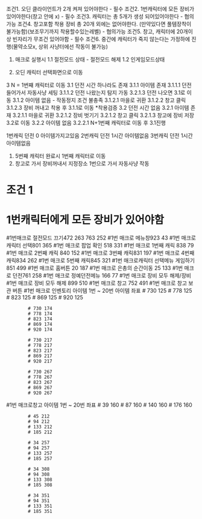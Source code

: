 조건1. 오딘 클라이언트가 2개 켜져 있어야한다 - 필수
조건2. 1번캐릭터에 모든 장비가 있어야한다(창고 안에 x) - 필수
조건3. 캐릭터는 총 5개가 생성 되어있어야한다 - 협의가능
조건4. 창고포함 착용 장비 총 20개 외에는 없어야한다. (만약있다면 풀템장착이 불가능함)(보조무기까지 착용할수있는레벨) - 협의가능
조건5. 창고, 캐릭터에 20개이상 빈자리가 무조건 있어야함 - 필수
조건6. 중간에 캐릭터가 죽지 않는다는 가정하에 진행(물약소모x, 상위 사냥터에선 작동이 불가능)

1. 매크로 실행시
  1.1 절전모드 상태 - 절전모드 해제
  1.2 인게임모드상태

2. 오딘 캐릭터 선택화면으로 이동

3 N = 1번쨰 캐릭터로 이동
    3.1 던전 시간 하나라도 존재
        3.1.1 아이템 존재
            3.1.1.1 던전 들어가서 자동사냥 세팅
            3.1.1.2 던전 나왔는지 탐지 가동
            3.2.1.3 던전 나오면 3.1로 이동
        3.1.2 아이템 없음 - 작동정지 조건 불충족
            3.1.2.1 마을로 귀환
            3.1.2.2 창고 클릭
            3.1.2.3 장비 꺼내고 착용 후  3.1.1로 이동 *착용검증
    3.2 던전 시간 없음
        3.2.1 아이템 존재
            3.2.1.1 마을로 귀환
            3.2.1.2 장비 벗기기
            3.2.1.2 창고 클릭
            3.2.1.3 창고에 장비 저장
            3.2로 이동
        3.2.2 아이템 없음
            3.2.2.1 N+1번째 캐릭터로 이동 후 3.1진행

1번캐릭 던전 0 아이템가지고있음
2번캐릭 던전 1시간 아이템없음
3번캐릭 던전 1시간 아이템없음

1. 5번째 캐릭터 완료시 1번째 캐릭터로 이동
2. 창고로 가서 장비꺼내서 지정장소 1번으로 가서 자동사냥 작동

# 조건 1
# 1번캐릭터에게 모든 장비가 있어야함

#1번매크로 절전모드 끄기472 263 763 252
#1번 매크로 메뉴창923 43
#1번 매크로 캐릭터 선택801 365
#1번 매크로 팝업 확인 518 331
#1번 매크로 1번째 캐릭 838 79
#1번 매크로 2번째 캐릭 840 152
#1번 매크로 3번째 캐릭831 197
#1번 매크로 4번째 캐릭834 262
#1번 매크로 5번째 캐릭845 321
#1번 매크로캐릭터 선택메뉴 게임하기 851 499
#1번 매크로 홈버튼 20 187
#1번 매크로 은총의 순간이동 25 133
#1번 매크로 던전761 258
#1번 매크로 정예던전메뉴 166 77
#1번 매크로 장비 모두 해제/장비
#1번 매크로 장비 모두 해제 899 510
#1번 매크로 창고 752 491
#1번 매크로 창고 보관 버튼
#1번 매크로 인벤토리 아이템 1번 ~ 20번 아이템 좌표
            # 730 125
            # 778 125
            # 823 125
            # 869 125
            # 920 125
            
            # 730 174
            # 778 174
            # 823 174
            # 869 174
            # 920 174
            
            # 730 217
            # 778 217
            # 823 217
            # 869 217
            # 920 217
            
            # 730 267
            # 778 267
            # 823 267
            # 869 267
            # 920 267
            
#1번 매크로창고 아이템 1번 ~ 20번 좌표
            # 39 160
            # 87 160
            # 140 160
            # 176 160
            
            # 45 212
            # 94 212
            # 133 212
            # 185 212
            
            # 34 257
            # 94 257
            # 133 257
            # 185 257
            
            # 34 308
            # 94 308
            # 133 308
            # 185 308

            # 34 351
            # 94 351
            # 133 351
            # 185 351
            

